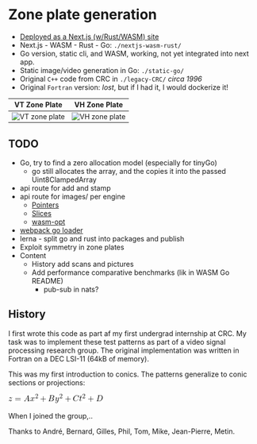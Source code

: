 # Zone plate generation

- [Deployed as a Next.js (w/Rust/WASM) site](https://zone.v.imetrical.com/)
- Next.js - WASM - Rust - Go: `./nextjs-wasm-rust/`
- Go version, static cli, and WASM, working, not yet integrated into next app.
- Static image/video generation in Go: `./static-go/`
- Original `C++` code from CRC in `./legacy-CRC/` *circa 1996*
- Original `Fortran` version: *lost*, but if I had it, I would dockerize it!

| VT Zone Plate | VH Zone Plate |
|:-:|:-:|
| <img src="./vt-zone.gif" alt="VT zone plate" width="200" height="200">|<img src="./vh-zone.gif" alt="VH zone plate" width="200" height="200">|

## TODO

- Go, try to find a zero allocation model (especially for tinyGo)
  - go still allocates the array, and the copies it into the passed Uint8ClampedArray
- api route for add and stamp
- api route for images/ per engine
  - [Pointers](https://rustwasm.github.io/docs/wasm-bindgen/reference/types/pointers.html)
  - [Slices](https://rustwasm.github.io/docs/wasm-bindgen/reference/types/number-slices.html)
  - [wasm-opt](https://rustwasm.github.io/docs/wasm-bindgen/examples/add.html)
- [webpack go loader](https://www.aaron-powell.com/posts/2019-02-12-golang-wasm-6-typescript-react/)
- lerna - split go and rust into packages and publish
- Exploit symmetry in zone plates
- Content
  - History add scans and pictures
  - Add performance comparative benchmarks (lik in WASM Go README)
    - pub-sub in nats?

## History

I first wrote this code as part af my first undergrad internship at CRC.
My task was to implement these test patterns as part of a video signal processing research group. The original implementation was written in Fortran on a DEC LSI-11 (64kB of memory).

This was my first introduction to conics. The patterns generalize to conic sections or projections:

![Conic Sections](conic-eqn.gif)

When I joined the group,..

Thanks to André, Bernard, Gilles, Phil, Tom, Mike, Jean-Pierre, Metin.

